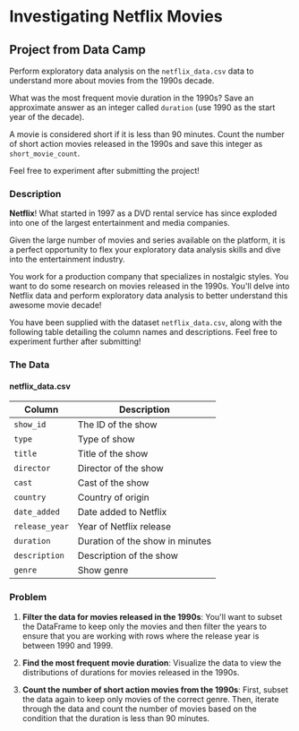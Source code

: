 # Investigating Netflix Movies

## Project from Data Camp

Perform exploratory data analysis on the `netflix_data.csv` data to understand more about movies from the 1990s decade.

What was the most frequent movie duration in the 1990s? Save an approximate answer as an integer called `duration` (use 1990 as the start year of the decade).

A movie is considered short if it is less than 90 minutes. Count the number of short action movies released in the 1990s and save this integer as `short_movie_count`.

Feel free to experiment after submitting the project!

### Description

**Netflix**! What started in 1997 as a DVD rental service has since exploded into one of the largest entertainment and media companies.

Given the large number of movies and series available on the platform, it is a perfect opportunity to flex your exploratory data analysis skills and dive into the entertainment industry.

You work for a production company that specializes in nostalgic styles. You want to do some research on movies released in the 1990s. You'll delve into Netflix data and perform exploratory data analysis to better understand this awesome movie decade!

You have been supplied with the dataset `netflix_data.csv`, along with the following table detailing the column names and descriptions. Feel free to experiment further after submitting!

### The Data

#### **netflix_data.csv**

| Column       | Description                     |
|--------------|---------------------------------|
| `show_id`    | The ID of the show             |
| `type`       | Type of show                   |
| `title`      | Title of the show              |
| `director`   | Director of the show           |
| `cast`       | Cast of the show               |
| `country`    | Country of origin              |
| `date_added` | Date added to Netflix          |
| `release_year`| Year of Netflix release       |
| `duration`   | Duration of the show in minutes |
| `description`| Description of the show        |
| `genre`      | Show genre                     |

### Problem

1. **Filter the data for movies released in the 1990s**:
   You'll want to subset the DataFrame to keep only the movies and then filter the years to ensure that you are working with rows where the release year is between 1990 and 1999.

2. **Find the most frequent movie duration**:
   Visualize the data to view the distributions of durations for movies released in the 1990s.

3. **Count the number of short action movies from the 1990s**:
   First, subset the data again to keep only movies of the correct genre. Then, iterate through the data and count the number of movies based on the condition that the duration is less than 90 minutes.
